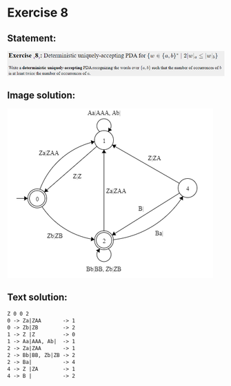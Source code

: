 # Exercise 8

## Statement:
![Statement](https://github.com/AdriCri22/Teoria-Computacion-TC-FIB/blob/main/PDA/08/Statement_8.png)

## Image solution:
![Solution](https://github.com/AdriCri22/Teoria-Computacion-TC-FIB/blob/main/PDA/08/Image_sol_8.png)

## Text solution:
    Z 0 0 2
    0 -> Za|ZAA       -> 1
    0 -> Zb|ZB        -> 2
    1 -> Z |Z         -> 0
    1 -> Aa|AAA, Ab|  -> 1
    2 -> Za|ZAA       -> 1
    2 -> Bb|BB, Zb|ZB -> 2
    2 -> Ba|          -> 4
    4 -> Z |ZA        -> 1
    4 -> B |          -> 2
